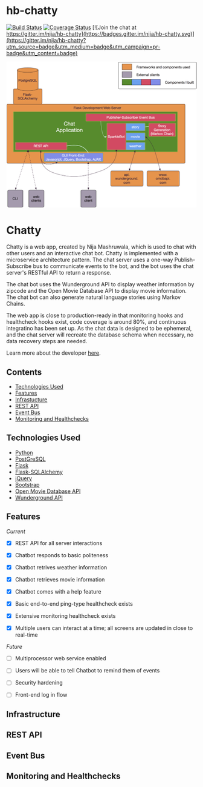 # hb-chatty
[![Build Status](https://travis-ci.org/nija/hb-chatty.svg?branch=master)](https://travis-ci.org/nija/hb-chatty)
[![Coverage Status](https://coveralls.io/repos/github/nija/hb-chatty/badge.svg?branch=master)](https://coveralls.io/github/nija/hb-chatty?branch=master)
[![Join the chat at https://gitter.im/nija/hb-chatty](https://badges.gitter.im/nija/hb-chatty.svg)](https://gitter.im/nija/hb-chatty?utm_source=badge&utm_medium=badge&utm_campaign=pr-badge&utm_content=badge)


![Chat Infra Diagram](./static/img/Chat_Infra_Transp.png "Infrastructure Diagram")

# Chatty

Chatty is a web app, created by Nija Mashruwala, which is used to chat with other users and an interactive chat bot. Chatty is implemented with a microservice architecture pattern. The chat server uses a one-way Publish-Subscribe bus to communicate events to the bot, and the bot uses the chat server's RESTful API to return a response. 

The chat bot uses the Wunderground API to display weather information by zipcode and the Open Movie Database API to display movie information. The chat bot can also generate natural language stories using Markov Chains. 

The web app is close to production-ready in that monitoring hooks and healthcheck hooks exist, code coverage is around 80%, and continuous integratino has been set up. As the chat data is designed to be ephemeral, and the chat server will recreate the database schema when necessary, no data recovery steps are needed.

Learn more about the developer [here](https://www.linkedin.com/in/nmashruwala).

## Contents
- [Technologies Used](#technologiesused)
- [Features](#features)
- [Infrastucture](#infrastructure)
- [REST API](#restapi)
- [Event Bus](#eventbus)
- [Monitoring and Healthchecks](#m-and-h)

## <a name="technologiesused"></a>Technologies Used
- [Python](https://www.python.org/)
- [PostGreSQL](https://www.postgresql.org/)
- [Flask](http://flask.pocoo.org/)
- [Flask-SQLAlchemy](http://flask.pocoo.org/)
- [jQuery](https://jquery.com/)
- [Bootstrap](http://getbootstrap.com/)
- [Open Movie Database API](http://www.omdbapi.com/)
- [Wunderground API](https://www.wunderground.com/weather/api/)


## <a name="features"></a>Features

*Current*

- [X] REST API for all server interactions
- [X] Chatbot responds to basic politeness
- [X] Chatbot retrives weather information
- [X] Chatbot retrieves movie information
- [X] Chatbot comes with a help feature
- [X] Basic end-to-end ping-type healthcheck exists
- [X] Extensive monitoring healthcheck exists
- [X] Multiple users can interact at a time; all screens are updated in close to real-time


*Future*

- [ ] Multiprocessor web service enabled
- [ ] Users will be able to tell Chatbot to remind them of events
- [ ] Security hardening
- [ ] Front-end log in flow


## <a name="infrastructure"></a>Infrastructure


## <a name="restapi"></a>REST API


## <a name="eventbus"></a>Event Bus


## <a name="m-and-h"></a>Monitoring and Healthchecks





